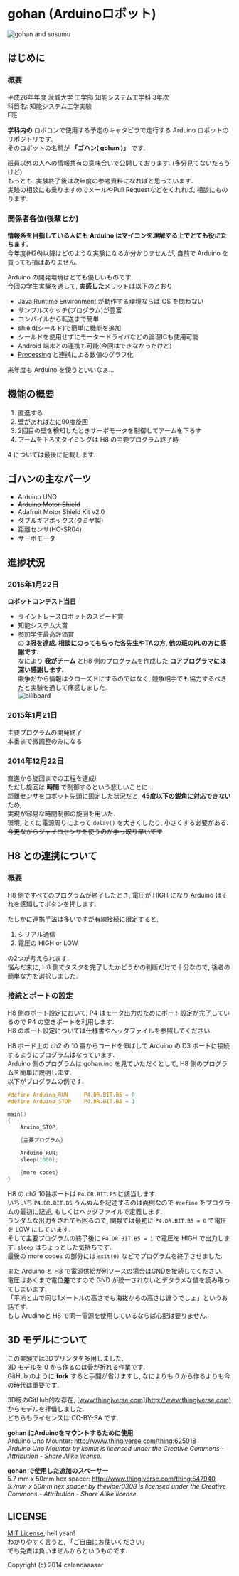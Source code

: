 gohan (Arduinoロボット)
==========  

![gohan and susumu](https://github.com/akinorihomma/gohan/blob/master/images/gohan_and_susumu.jpg)

はじめに
----------
### 概要
平成26年年度
茨城大学 工学部 知能システム工学科 3年次  
科目名: 知能システム工学実験  
F班  

**学科内の** ロボコンで使用する予定のキャタピラで走行する Arduino ロボットのリポジトリです.  
そのロボットの名前が **「ゴハン( gohan )」** です.  

班員以外の人への情報共有の意味合いで公開しております. (多分見てないだろうけど)  
もっとも, 実験終了後は次年度の参考資料になればと思っています.  
実験の相談にも乗りますのでメールやPull Requestなどをくれれば, 相談にものります.

### 関係者各位(後輩とか)
**情報系を目指している人にも Arduino はマイコンを理解する上でとても役にたちます.**  
今年度(H26)以降はどのような実験になるか分かりませんが, 自前で Arduino を買っても損はありません.  

Arduino の開発環境はとても優しいものです.  
今回の学生実験を通して, **実感した**メリットは以下のとおり
+ Java Runtime Environment が動作する環境ならば OS を問わない
+ サンプルスケッチ(プログラム)が豊富
+ コンパイルから転送まで簡単
+ shield(シールド)で簡単に機能を追加
+ シールドを使用せずにモータードライバなどの論理ICも使用可能
+ Android 端末との連携も可能(今回はできなかったけど)
+ [Processing](https://processing.org/) と連携による数値のグラフ化

来年度も Arduino を使うといいなぁ...

機能の概要
----------
1. 直進する
2. 壁があれば左に90度旋回
3. 2回目の壁を検知したときサーボモータを制御してアームを下ろす  
4. アームを下ろすタイミングは H8 の主要プログラム終了時  

4 については最後に記載します.

ゴハンの主なパーツ
---------
+ Arduino UNO
+ ~~Arduino Motor Shield~~
+ Adafruit Motor Shield Kit v2.0
+ ダブルギアボックス(タミヤ製)
+ 距離センサ(HC-SR04)
+ サーボモータ  

進捗状況
----------

### 2015年1月22日
**ロボットコンテスト当日**
+ ライントレースロボットのスピード賞  
+ 知能システム大賞  
+ 参加学生最高評価賞  
の **3冠を達成. 相談にのってもらった各先生やTAの方, 他の班のPLの方に感謝です.**  
なにより **我がチーム** とH8 側のプログラムを作成した **コアプログラマには深い感謝します.**  
競争だから情報はクローズドにするのではなく, 競争相手でも協力するべきだと実験を通して痛感しました.  
![billboard](https://github.com/akinorihomma/gohan/blob/master/images/linetrace_billboard.jpg)

### 2015年1月21日  
主要プログラムの開発終了  
本番まで微調整のみになる  

### 2014年12月22日
直進から旋回までの工程を達成!  
ただし旋回は **時間** で制御するという悲しいことに...  
距離センサをロボット先頭に固定した状況だと, **45度以下の鋭角に対応できない** ため,  
実現が容易な時間制御の旋回を用いた.  
環境, とくに電源周りによって ``` delay() ``` を大きくしたり, 小さくする必要がある.  
~~今更ながらジャイロセンサを使うのが手っ取り早いです~~  

H8 との連携について
----------

### 概要

H8 側ですべてのプログラムが終了したとき, 電圧が HIGH になり Arduino はそれを感知してボタンを押します.

たしかに連携手法は多いですが有線接続に限定すると, 

1. シリアル通信  
2. 電圧の HIGH or LOW  

の2つが考えられます.  
悩んだ末に, H8 側でタスクを完了したかどうかの判断だけで十分なので, 後者の簡単な方を選択しました.  

### 接続とポートの設定
H8 側のポート設定において, P4 はモータ出力のためにポート設定が完了しているので P4 の空きポートを利用します.  
H8 のポート設定については仕様書やヘッダファイルを参照してください.  

H8 ボード上の ch2 の 10 番からコードを伸ばして Arduino の D3 ポートに接続するようにプログラムはなっています.  
Arduino 側のプログラムは gohan.ino を見ていただくとして, H8 側のプログラムを簡単に説明します.  
以下がプログラムの例です.  
``` C
#define Arduino_RUN     P4.DR.BIT.B5 = 0
#define Arduino_STOP    P4.DR.BIT.B5 = 1

main()
{
    Aruino_STOP;

    {主要プログラム}

    Arduino_RUN;
    sleep(1000);

    {more codes}
}
```

H8 の ch2 10番ポートは ```P4.DR.BIT.P5``` に該当します.  
いちいち ```P4.DR.BIT.B5``` うんぬんを記述するのは面倒なので ```#define``` をプログラムの最初に記述, もしくはヘッダファイルで定義します.  
ランダムな出力をされても困るので, 関数では最初に ```P4.DR.BIT.B5 = 0``` で電圧を LOW にしています.  
そして主要プログラムの終了後に ```P4.DR.BIT.B5 = 1``` で電圧を HIGH で出力します. 
```sleep``` はちょっとした気持ちです.  
最後の more codes の部分には ```exit(0)``` などでプログラムを終了させました.  

また Arduino と H8 で電源供給が別ソースの場合はGNDを接続してください.  
電圧はあくまで電位**差**ですので GND が統一されないとデタラメな値を読み取ってしまいます.  
「平地と山で同じ1メートルの高さでも海抜からの高さは違うでしょ」というお話です.  
もし Arudinoと H8 で同一電源を使用しているならば心配は要りません.  


3D モデルについて
----------
この実験では3Dプリンタを多用しました.  
3D モデルを 0 から作るのは骨が折れる作業です.  
GitHub のように **fork** すると手間が省けますし, なによりも 0 から作るよりも今の時代は重要です.  

3D版のGitHub的な存在, [www.thingiverse.com](http://www.thingiverse.com) からモデルを拝借しました.  
どちらもライセンスは CC-BY-SA です.  

**gohan にArduinoをマウントするために使用**  
Arduino Uno Mounter:   http://www.thingiverse.com/thing:625018  
*Arduino Uno Mounter by komix is licensed under the Creative Commons - Attribution - Share Alike license.*  

**gohan で使用した追加のスペーサー**  
5.7 mm x 50mm hex spacer:   http://www.thingiverse.com/thing:547940  
*5.7mm x 50mm hex spacer by theviper0308 is licensed under the Creative Commons - Attribution - Share Alike license.*  


LICENSE
----------
[MIT License](http://ja.wikipedia.org/wiki/MIT_License), hell yeah!  
わかりやすく言うと, 「ご自由にお使いください」  
でも免責は負いませんからというものです.  

Copyright (c) 2014 calendaaaaar
